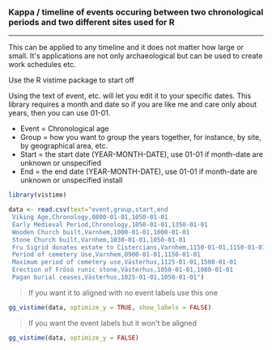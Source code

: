 ### Kappa / timeline of events occuring between two chronological periods and two different sites used for R
---

This can be applied to any timeline and it does not matter how large or small. It's applications are not only archaeological but can be used to create work schedules etc. 


Use the R vistime package to start off

Using the text of event, etc. will let you edit it to your specific dates. This library requires a month and date so if you are like me and care only about years, then you can use 01-01. 

- Event = Chronological age 
- Group = how you want to group the years together, for instance, by site, by geographical area, etc.
- Start = the start date (YEAR-MONTH-DATE), use 01-01 if month-date are unknown or unspecified
- End = the end date (YEAR-MONTH-DATE), use 01-01 if month-date are unknown or unspecified
install

```r
library(vistime) 

data <- read.csv(text="event,group,start,end
 Viking Age,Chronology,0800-01-01,1050-01-01
 Early Medieval Period,Chronology,1050-01-01,1350-01-01
 Wooden Church built,Varnhem,1000-01-01,1000-01-01
 Stone Church built,Varnhem,1030-01-01,1050-01-01
 Fru Sigrid donates estate to Cistercians,Varnhem,1150-01-01,1150-01-01
 Period of cemetery Use,Varnhem,0900-01-01,1150-01-01
 Maximum period of cemetery use,Västerhus,1125-01-01,1500-01-01
 Erection of Frösö runic stone,Västerhus,1050-01-01,1080-01-01
 Pagan burial ceases,Västerhus,1025-01-01,1050-01-01")
```
>If you want it to aligned with no event labels use this one

```r
gg_vistime(data, optimize_y = TRUE, show_labels = FALSE) 
```
>If you want the event labels but it won't be aligned

```r
gg_vistime(data, optimize_y = FALSE)
```